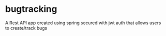 # bugtracking
A Rest API app created using spring secured with jwt auth that allows users to create/track bugs
